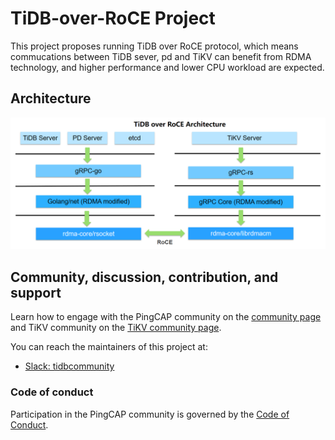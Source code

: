 # TiDB-over-RoCE Project

This project proposes running TiDB over RoCE protocol, which means commucations between TiDB sever, pd and TiKV can benefit from RDMA technology, and higher performance and lower CPU workload are expected.

## Architecture

![tidb-over-roce-arch](./images/tidboverroce-architecture.png)

## Community, discussion, contribution, and support

Learn how to engage with the PingCAP community on the [community page](https://github.com/pingcap/community) and TiKV community on the [TiKV community page](https://github.com/tikv/community).

You can reach the maintainers of this project at:

- [Slack: tidbcommunity](https://tidbcommunity.slack.com/)

### Code of conduct

Participation in the PingCAP community is governed by the [Code of Conduct](code-of-conduct.md).

